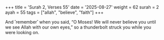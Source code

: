 +++
title = 'Surah 2, Verses 55'
date = '2025-08-27'
weight = 62
surah = 2
ayah = 55
tags = ["allah", "believe", "faith"]
+++

And ˹remember˺ when you said, “O Moses! We will never believe you until we see Allah with our own eyes,” so a thunderbolt struck you while you were looking on.
